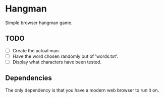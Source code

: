 # Hangman
Simple browser hangman game.

## TODO
- [ ] Create the actual man.
- [ ] Have the word chosen randomly out of 'words.txt'.
- [ ] Display what characters have been tested.

## Dependencies
The only dependency is that you have a modern web browser to run it on.

